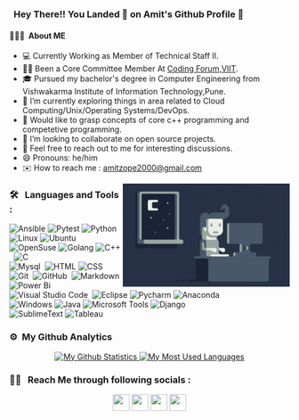 ###  &nbsp; Hey There!! You Landed 🛬 on Amit's Github Profile 👋

#### 👨🏻‍💻 &nbsp;About ME 

- 💻 Currently Working as Member of Technical Staff II.
- 🙍‍♂️ Been a Core Committee Member At [Coding Forum,VIIT](https://github.com/codingforum-viit).
- 🎓 Pursued my bachelor's degree in Computer Engineering from Vishwakarma Institute of Information Technology,Pune.
- 🧐 I’m currently exploring things in area related to Cloud Computing/Unix/Operating Systems/DevOps.
- 🙂 Would like to grasp concepts of core c++ programming and competetive programming. 
- 👯 I’m looking to collaborate on open source projects.
- 💬 Feel free to reach out to me for interesting discussions. 
- 😄 Pronouns: he/him
- ✉️ How to reach me : [amitzope2000@gmail.com](amitzope2000@gmail.com)

<img alt="Night Coding" src="https://raw.githubusercontent.com/AVS1508/AVS1508/master/assets/Night-Coding.gif" align="right"/>

### 🛠 &nbsp; Languages and Tools : 
![Ansible](https://img.shields.io/badge/-Ansible-333333?style=flat&logo=ansible&logoColor=white)
![Pytest](https://img.shields.io/badge/-Pytest-444444?style=flat&logo=pytest)
![Python](https://img.shields.io/badge/-Python-333333?style=flat&logo=python)
![Linux](https://img.shields.io/badge/-Linux-FCC624?style=flat&logo=linux&logoColor=black)
![Ubuntu](https://img.shields.io/badge/-Ubuntu-FF9800?style=flat&logo=ubuntu&logoColor=white)
![OpenSuse](https://img.shields.io/badge/-OpenSuse-FFFFFF?style=flat&logo=suse&logoColor=green)
![Golang](https://img.shields.io/badge/-Golang-000000?style=flat&logo=go)
![C++](https://img.shields.io/badge/-C++-333333?style=flat&logo=C%2B%2B&logoColor=00599C)&nbsp;
![C](https://img.shields.io/badge/-C-333333?style=flat&logo=C&logoColor=red)\
![Mysql](https://img.shields.io/badge/-MySQL-blue?style=flat&logo=mysql&logoColor=white)&nbsp;
![HTML](https://img.shields.io/badge/-HTML-333333?style=flat&logo=HTML5)
![CSS](https://img.shields.io/badge/-CSS-333333?style=flat&logo=CSS3)&nbsp;
![Git](https://img.shields.io/badge/-Git-333333?style=flat&logo=git)&nbsp;
![GitHub](https://img.shields.io/badge/-GitHub-333333?style=flat&logo=github)&nbsp;
![Markdown](https://img.shields.io/badge/-Markdown-333333?style=flat&logo=markdown)
![Power Bi](https://img.shields.io/badge/-Power%20BI-092E20?style=flat&logo=power-bi&logoColor=white)\
![Visual Studio Code](https://img.shields.io/badge/-Visual%20Studio%20Code-333333?style=flat&logo=visual-studio-code&logoColor=007ACC)&nbsp;
![Eclipse](https://img.shields.io/badge/-Eclipse-333333?style=flat&logo=eclipse-ide&logoColor=purple)
![Pycharm](https://img.shields.io/badge/-Pycharm-333333?style=flat&logo=pycharm&logoColor=green)
![Anaconda](https://img.shields.io/badge/-Anaconda%20Navigator-333333?style=flat&logo=anaconda&logoColor=green)\
![Windows](https://img.shields.io/badge/-Windows-0078D6?style=flat&logo=windows)
![Java](https://img.shields.io/badge/-Java-333333?style=flat&logo=Java&logoColor=red)
![Microsoft Tools](https://img.shields.io/badge/-Microsoft%20Tools-333333?style=flat&logo=microsoft&logoColor=white)
![Django](https://img.shields.io/badge/-Django-092E20?style=flat&logo=django&logoColor=white)\
![SublimeText](https://img.shields.io/badge/-Sublime%20Text-FF9800?style=flat&logo=sublime-text&logoColor=black)
![Tableau](https://img.shields.io/badge/-Tableau-333333?style=flat&logo=tableau&logoColor=white)


### ⚙️ &nbsp;My Github Analytics

<p align="center">
<a href="https://github.com/amitsat27">
  <img height="180em" src="https://github-readme-stats.vercel.app/api?username=amitsat27&show_icons=true&theme=react&layout=compact&include_all_commits=true&count_private=true" alt="My Github Statistics"/>
  <img height="180em" src="https://github-readme-stats.vercel.app/api/top-langs/?username=amitsat27&exclude_repo=E-Farmer-Project&layout=compact&theme=react" alt="My Most Used Languages"/>
</a>
</a>
</p>

### 🤝🏻 &nbsp; Reach Me through following socials : 

<p align="center">
<a href="https://github.com/amitsat27"><img src="https://cdn.jsdelivr.net/npm/simple-icons@3.0.1/icons/github.svg" height="30" width="30" /></a>
<a href="https://www.facebook.com/amit.zope.737/"><img src="https://cdn.jsdelivr.net/npm/simple-icons@3.0.1/icons/facebook.svg" height="30" width="30" /></a>
<a href="mailto:amitzope2000@gmail.com"><img src="https://cdn.jsdelivr.net/npm/simple-icons@3.0.1/icons/gmail.svg" height="30" width="30"/></a>
<a href="https://www.instagram.com/amit_zope_/"><img src="https://cdn.jsdelivr.net/npm/simple-icons@3.0.1/icons/instagram.svg" height="30" width="30"/></a>
</p>
